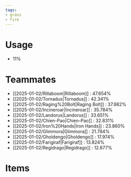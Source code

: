 ```yaml
---
tags:
- grass
- fire
---
```

# Usage
- 11%
# Teammates
- [[2025-01-02/Rillaboom|Rillaboom]] : 47.654%
- [[2025-01-02/Tornadus|Tornadus]] : 42.341%
- [[2025-01-02/Raging%20Bolt|Raging Bolt]] : 37.982%
- [[2025-01-02/Incineroar|Incineroar]] : 35.784%
- [[2025-01-02/Landorus|Landorus]] : 33.651%
- [[2025-01-02/Chien-Pao|Chien-Pao]] : 32.831%
- [[2025-01-02/Iron%20Hands|Iron Hands]] : 23.860%
- [[2025-01-02/Glimmora|Glimmora]] : 21.784%
- [[2025-01-02/Gholdengo|Gholdengo]] : 17.974%
- [[2025-01-02/Farigiraf|Farigiraf]] : 13.824%
- [[2025-01-02/Regidrago|Regidrago]] : 12.677%
# Items